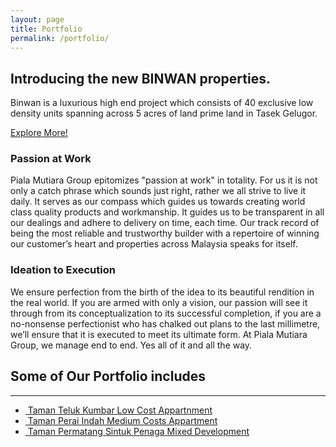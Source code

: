 ```yaml
---
layout: page
title: Portfolio
permalink: /portfolio/
---
```


<section class="page-header custom-product">
   <div class="container">
      <div class="row">
         <div class="col-sm-7">
            <h1>Introducing the new <strong>BINWAN properties</strong>.</h1>
            <p class="lead">Binwan is a luxurious high end project which consists of 40 exclusive low density units spanning across 5 acres of land prime land in Tasek Gelugor.</p>
            <a href="{{ site.baseurl }}/binwan" class="btn btn-default btn-lg mb-xl">Explore More!</a> <span class="arrow hlt" style="top: 10px;"></span>
         </div>
         <!-- <div class="col-sm-5">
            <img class="pull-right responsive" alt="" src="img/custom-header.png">
         </div> -->
      </div>
   </div>
</section>
<div class="container">
   <!-- <h2><strong>Our</strong> Portfolio</h2>
   <p>The Contracts business at Piala Mutiara Group boasts of an expansive portfolio of worth RM101 million.</p> -->
   <h3 class="heading-primary">Passion at Work</h3>
   <p>Piala Mutiara Group epitomizes "passion at work" in totality. For us it is not only a catch phrase which sounds just right, rather we all strive to live it daily. It serves as our compass which guides us towards creating world class quality products and workmanship. It guides us to be transparent in all our dealings and adhere to delivery on time, each time.
Our track record of being the most reliable and trustworthy builder with a repertoire of winning our customer’s heart and properties across Malaysia speaks for itself.
</p>
<h3 class="heading-primary">Ideation to Execution</h3>
<p>We ensure perfection from the birth of the idea to its beautiful rendition in the real world. If you are armed with only a vision, our passion will see it through from its conceptualization to its successful completion, if you are a no-nonsense perfectionist who has chalked out plans to the last millimetre, we’ll ensure that it is executed to meet its ultimate form. At Piala Mutiara Group, we manage end to end. Yes all of it and all the way.</p>
<h2><strong>Some of Our</strong> Portfolio includes</h2>
<div class="container">
        <hr>
        <div class="row">
          <ul class="portfolio-list sort-destination" data-sort-id="portfolio">
            <li class="col-md-4 col-sm-6 col-xs-12 isotope-item websites">
              <div class="portfolio-item">
                <a href="{{ site.baseurl }}/ttk">
                  <span class="thumb-info">
                    <span class="thumb-info-wrapper">
                      <img src="{{ site.baseurl }}/asset/images/ttk/ttk_thumb.jpg"  class="img-responsive" alt="">
                      <span class="thumb-info-title">
                        <span class="thumb-info-inner">Taman Teluk Kumbar</span>
                        <span class="thumb-info-type">Low Cost Appartnment</span>
                      </span>
                      <span class="thumb-info-action">
                        <span class="thumb-info-action-icon"><i class="fa fa-link"></i></span>
                      </span>
                    </span>
                  </span>
                </a>
              </div>
            </li>
            <li class="col-md-4 col-sm-6 col-xs-12 isotope-item websites">
              <div class="portfolio-item">
                <a href="{{ site.baseurl }}/tpi">
                  <span class="thumb-info">
                    <span class="thumb-info-wrapper">
                      <img src="{{ site.baseurl }}/asset/images/tpi/tpi_thumb.jpg" class="img-responsive" alt="">
                      <span class="thumb-info-title">
                        <span class="thumb-info-inner">Taman Perai Indah</span>
                        <span class="thumb-info-type">Medium Costs Appartment</span>
                      </span>
                      <span class="thumb-info-action">
                        <span class="thumb-info-action-icon"><i class="fa fa-link"></i></span>
                      </span>
                    </span>
                  </span>
                </a>
              </div>
            </li>
            <li class="col-md-4 col-sm-6 col-xs-12 isotope-item logos">
              <div class="portfolio-item">
                <a href="{{ site.baseurl }}/tps">
                  <span class="thumb-info">
                    <span class="thumb-info-wrapper">
                      <img src="{{ site.baseurl }}/asset/images/tpi/tpi_thumb.jpg" class="img-responsive" alt="">
                      <span class="thumb-info-title">
                        <span class="thumb-info-inner">Taman Permatang Sintuk Penaga</span>
                        <span class="thumb-info-type">Mixed Development</span>
                      </span>
                      <span class="thumb-info-action">
                        <span class="thumb-info-action-icon"><i class="fa fa-link"></i></span>
                      </span>
                    </span>
                  </span>
                </a>
              </div>
            </li>
          </ul>
        </div>
      </div>
</div>

